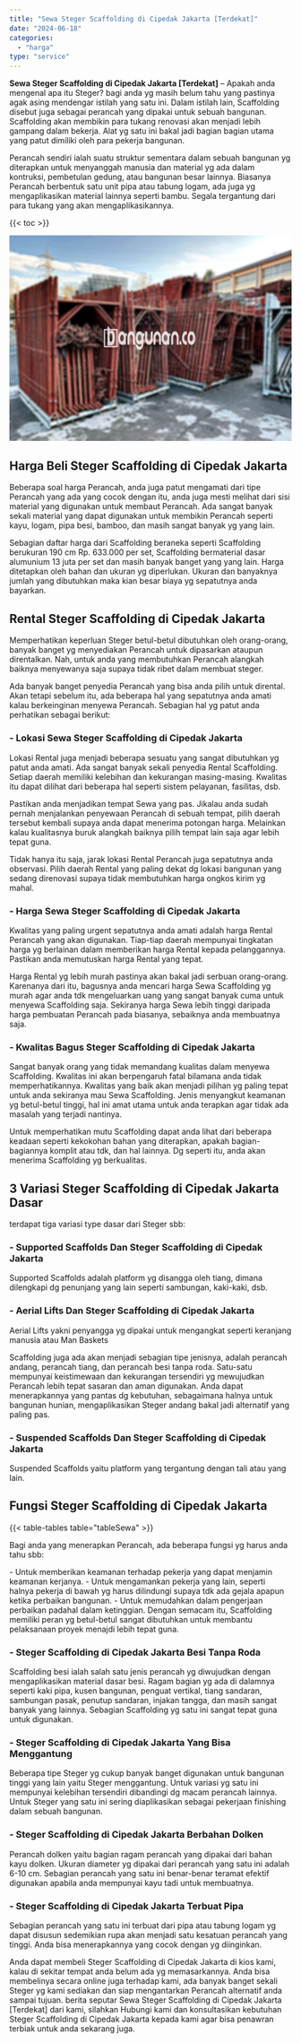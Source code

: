 ```yaml
---
title: "Sewa Steger Scaffolding di Cipedak Jakarta [Terdekat]"
date: "2024-06-18"
categories: 
  - "harga"
type: "service"
---
```


**Sewa Steger Scaffolding di Cipedak Jakarta \[Terdekat\]** – Apakah anda mengenal apa itu Steger? bagi anda yg masih belum tahu yang pastinya agak asing mendengar istilah yang satu ini. Dalam istilah lain, Scaffolding disebut juga sebagai perancah yang dipakai untuk sebuah bangunan. Scaffolding akan membikin para tukang renovasi akan menjadi lebih gampang dalam bekerja. Alat yg satu ini bakal jadi bagian bagian utama yang patut dimiliki oleh para pekerja bangunan.

Perancah sendiri ialah suatu struktur sementara dalam sebuah bangunan yg diterapkan untuk menyanggah manusia dan material yg ada dalam kontruksi, pembetulan gedung, atau bangunan besar lainnya. Biasanya Perancah berbentuk satu unit pipa atau tabung logam, ada juga yg mengaplikasikan material lainnya seperti bambu. Segala tergantung dari para tukang yang akan mengaplikasikannya.

{{< toc >}}

![Sewa Steger Scaffolding di Cipedak Jakarta [Terdekat]](/images/sewa-scaffolding-steger-22.png)

## Harga Beli Steger Scaffolding di Cipedak Jakarta

Beberapa soal harga Perancah, anda juga patut mengamati dari tipe Perancah yang ada yang cocok dengan itu, anda juga mesti melihat dari sisi material yang digunakan untuk membaut Perancah. Ada sangat banyak sekali material yang dapat digunakan untuk membikin Perancah seperti kayu, logam, pipa besi, bamboo, dan masih sangat banyak yg yang lain.

Sebagian daftar harga dari Scaffolding beraneka seperti Scaffolding berukuran 190 cm Rp. 633.000 per set, Scaffolding bermaterial dasar alumunium 13 juta per set dan masih banyak banget yang yang lain. Harga ditetapkan oleh bahan dan ukuran yg diperlukan. Ukuran dan banyaknya jumlah yang dibutuhkan maka kian besar biaya yg sepatutnya anda bayarkan.

## Rental Steger Scaffolding di Cipedak Jakarta

Memperhatikan keperluan Steger betul-betul dibutuhkan oleh orang-orang, banyak banget yg menyediakan Perancah untuk dipasarkan ataupun direntalkan. Nah, untuk anda yang membutuhkan Perancah alangkah baiknya menyewanya saja supaya tidak ribet dalam membuat steger.

Ada banyak banget penyedia Perancah yang bisa anda pilih untuk dirental. Akan tetapi sebelum itu, ada beberapa hal yang sepatutnya anda amati kalau berkeinginan menyewa Perancah. Sebagian hal yg patut anda perhatikan sebagai berikut:

### \- Lokasi Sewa Steger Scaffolding di Cipedak Jakarta

Lokasi Rental juga menjadi beberapa sesuatu yang sangat dibutuhkan yg patut anda amati. Ada sangat banyak sekali penyedia Rental Scaffolding. Setiap daerah memiliki kelebihan dan kekurangan masing-masing. Kwalitas itu dapat dilihat dari beberapa hal seperti sistem pelayanan, fasilitas, dsb.

Pastikan anda menjadikan tempat Sewa yang pas. Jikalau anda sudah pernah menjalankan penyewaan Perancah di sebuah tempat, pilih daerah tersebut kembali supaya anda dapat menerima potongan harga. Melainkan kalau kualitasnya buruk alangkah baiknya pilih tempat lain saja agar lebih tepat guna.

Tidak hanya itu saja, jarak lokasi Rental Perancah juga sepatutnya anda observasi. Pilih daerah Rental yang paling dekat dg lokasi bangunan yang sedang direnovasi supaya tidak membutuhkan harga ongkos kirim yg mahal.

### \- Harga Sewa Steger Scaffolding di Cipedak Jakarta

Kwalitas yang paling urgent sepatutnya anda amati adalah harga Rental Perancah yang akan digunakan. Tiap-tiap daerah mempunyai tingkatan harga yg berlainan dalam memberikan harga Rental kepada pelanggannya. Pastikan anda memutuskan harga Rental yang tepat.

Harga Rental yg lebih murah pastinya akan bakal jadi serbuan orang-orang. Karenanya dari itu, bagusnya anda mencari harga Sewa Scaffolding yg murah agar anda tdk mengeluarkan uang yang sangat banyak cuma untuk menyewa Scaffolding saja. Sekiranya harga Sewa lebih tinggi daripada harga pembuatan Perancah pada biasanya, sebaiknya anda membuatnya saja.

### \- Kwalitas Bagus Steger Scaffolding di Cipedak Jakarta

Sangat banyak orang yang tidak memandang kualitas dalam menyewa Scaffolding. Kwalitas ini akan berpengaruh fatal bilamana anda tidak memperhatikannya. Kwalitas yang baik akan menjadi pilihan yg paling tepat untuk anda sekiranya mau Sewa Scaffolding. Jenis menyangkut keamanan yg betul-betul tinggi, hal ini amat utama untuk anda terapkan agar tidak ada masalah yang terjadi nantinya.

Untuk memperhatikan mutu Scaffolding dapat anda lihat dari beberapa keadaan seperti kekokohan bahan yang diterapkan, apakah bagian-bagiannya komplit atau tdk, dan hal lainnya. Dg seperti itu, anda akan menerima Scaffolding yg berkualitas.

## 3 Variasi Steger Scaffolding di Cipedak Jakarta Dasar

terdapat tiga variasi type dasar dari Steger sbb:

### \- Supported Scaffolds Dan Steger Scaffolding di Cipedak Jakarta

Supported Scaffolds adalah platform yg disangga oleh tiang, dimana dilengkapi dg penunjang yang lain seperti sambungan, kaki-kaki, dsb.

### \- Aerial Lifts Dan Steger Scaffolding di Cipedak Jakarta

Aerial Lifts yakni penyangga yg dipakai untuk mengangkat seperti keranjang manusia atau Man Baskets

Scaffolding juga ada akan menjadi sebagian tipe jenisnya, adalah perancah andang, perancah tiang, dan perancah besi tanpa roda. Satu-satu mempunyai keistimewaan dan kekurangan tersendiri yg mewujudkan Perancah lebih tepat sasaran dan aman digunakan. Anda dapat menerapkannya yang pantas dg kebutuhan, sebagaimana halnya untuk bangunan hunian, mengaplikasikan Steger andang bakal jadi alternatif yang paling pas.

### \- Suspended Scaffolds Dan Steger Scaffolding di Cipedak Jakarta

Suspended Scaffolds yaitu platform yang tergantung dengan tali atau yang lain.

## Fungsi Steger Scaffolding di Cipedak Jakarta

{{< table-tables table="tableSewa" >}}

Bagi anda yang menerapkan Perancah, ada beberapa fungsi yg harus anda tahu sbb:

\- Untuk memberikan keamanan terhadap pekerja yang dapat menjamin keamanan kerjanya. - Untuk mengamankan pekerja yang lain, seperti halnya pekerja di bawah yg harus dilindungi supaya tdk ada gejala apapun ketika perbaikan bangunan. - Untuk memudahkan dalam pengerjaan perbaikan padahal dalam ketinggian. Dengan semacam itu, Scaffolding memiliki peran yg betul-betul sangat dibutuhkan untuk membantu pelaksanaan proyek menajdi lebih tepat guna.

### \- Steger Scaffolding di Cipedak Jakarta Besi Tanpa Roda

Scaffolding besi ialah salah satu jenis perancah yg diwujudkan dengan mengaplikasikan material dasar besi. Ragam bagian yg ada di dalamnya seperti kaki pipa, kusen bangunan, penguat vertikal, tiang sandaran, sambungan pasak, penutup sandaran, injakan tangga, dan masih sangat banyak yang lainnya. Sebagian Scaffolding yg satu ini sangat tepat guna untuk digunakan.

### \- Steger Scaffolding di Cipedak Jakarta Yang Bisa Menggantung

Beberapa tipe Steger yg cukup banyak banget digunakan untuk bangunan tinggi yang lain yaitu Steger menggantung. Untuk variasi yg satu ini mempunyai kelebihan tersendiri dibandingi dg macam perancah lainnya. Untuk Steger yang satu ini sering diaplikasikan sebagai pekerjaan finishing dalam sebuah bangunan.

### \- Steger Scaffolding di Cipedak Jakarta Berbahan Dolken

Perancah dolken yaitu bagian ragam perancah yang dipakai dari bahan kayu dolken. Ukuran diameter yg dipakai dari perancah yang satu ini adalah 6-10 cm. Sebagian perancah yang satu ini benar-benar teramat efektif digunakan apabila anda mempunyai kayu tadi untuk membuatnya.

### \- Steger Scaffolding di Cipedak Jakarta Terbuat Pipa

Sebagian perancah yang satu ini terbuat dari pipa atau tabung logam yg dapat disusun sedemikian rupa akan menjadi satu kesatuan perancah yang tinggi. Anda bisa menerapkannya yang cocok dengan yg diinginkan.

Anda dapat membeli Steger Scaffolding di Cipedak Jakarta di kios kami, kalau di sekitar tempat anda belum ada yg memasarkannya. Anda bisa membelinya secara online juga terhadap kami, ada banyak banget sekali Steger yg kami sediakan dan siap mengantarkan Perancah alternatif anda sampai tujuan. berita seputar Sewa Steger Scaffolding di Cipedak Jakarta \[Terdekat\] dari kami, silahkan Hubungi kami dan konsultasikan kebutuhan Steger Scaffolding di Cipedak Jakarta kepada kami agar bisa penawran terbiak untuk anda sekarang juga.
